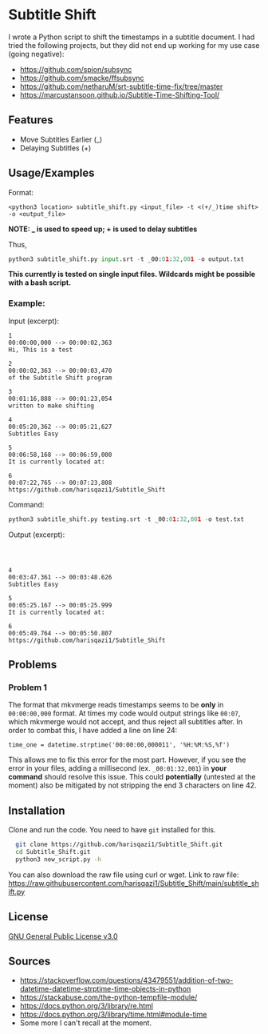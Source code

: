 # Subtitle Shift

I wrote a Python script to shift the timestamps in a subtitle document. I had tried the following projects, but they did not end up working for my use case (going negative):

- https://github.com/spion/subsync
- https://github.com/smacke/ffsubsync
- https://github.com/netharuM/srt-subtitle-time-fix/tree/master
- https://marcustansoon.github.io/Subtitle-Time-Shifting-Tool/

## Features

- Move Subtitles Earlier (_)
- Delaying Subtitles (+)


## Usage/Examples
Format:
```
<python3 location> subtitle_shift.py <input_file> -t <(+/_)time shift> -o <output_file>
```
**NOTE: _ is used to speed up; + is used to delay subtitles**

Thus, 
```python
python3 subtitle_shift.py input.srt -t _00:01:32,001 -o output.txt
```
**This currently is tested on single input files. Wildcards might be possible with a bash script.**

### Example:

Input (excerpt):

```
1
00:00:00,000 --> 00:00:02,363
Hi, This is a test

2
00:00:02,363 --> 00:00:03,470
of the Subtitle Shift program

3
00:01:16,888 --> 00:01:23,054
written to make shifting

4
00:05:20,362 --> 00:05:21,627
Subtitles Easy

5
00:06:58,168 --> 00:06:59,000
It is currently located at:

6
00:07:22,765 --> 00:07:23,808
https://github.com/harisqazi1/Subtitle_Shift
```

Command:
```python
python3 subtitle_shift.py testing.srt -t _00:01:32,001 -o test.txt
```

Output (excerpt):
```



4
00:03:47.361 --> 00:03:48.626
Subtitles Easy

5
00:05:25.167 --> 00:05:25.999
It is currently located at:

6
00:05:49.764 --> 00:05:50.807
https://github.com/harisqazi1/Subtitle_Shift
```
## Problems

### Problem 1
The format that mkvmerge reads timestamps seems to be **only** in `00:00:00,000` format. At times my code would output strings like `00:07`, which mkvmerge would not accept, and thus reject all subtitles after. In order to combat this, I have added a line on line 24: 
```
time_one = datetime.strptime('00:00:00,000011', '%H:%M:%S,%f')
```
This allows me to fix this error for the most part. However, if you see the error in your files, adding a millisecond (ex. `_00:01:32,001`) in **your command** should resolve this issue. This could **potentially** (untested at the moment) also be mitigated by not stripping the end 3 characters on line 42.
## Installation

Clone and run the code. You need to have `git` installed for this.

```bash
  git clone https://github.com/harisqazi1/Subtitle_Shift.git
  cd Subtitle_Shift.git
  python3 new_script.py -h 
```
You can also download the raw file using curl or wget. Link to raw file:
https://raw.githubusercontent.com/harisqazi1/Subtitle_Shift/main/subtitle_shift.py
## License

[GNU General Public License v3.0](https://choosealicense.com/licenses/gpl-3.0/)


## Sources
- https://stackoverflow.com/questions/43479551/addition-of-two-datetime-datetime-strptime-time-objects-in-python
- https://stackabuse.com/the-python-tempfile-module/
- https://docs.python.org/3/library/re.html
- https://docs.python.org/3/library/time.html#module-time
- Some more I can't recall at the moment.
